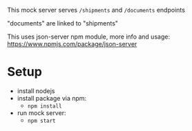 This mock server serves `/shipments` and `/documents` endpoints

"documents" are linked to "shipments"

This uses json-server npm module, more info and usage: https://www.npmjs.com/package/json-server


# Setup
* install nodejs
* install package via npm:
  * `npm install`
* run mock server:
  * `npm start`